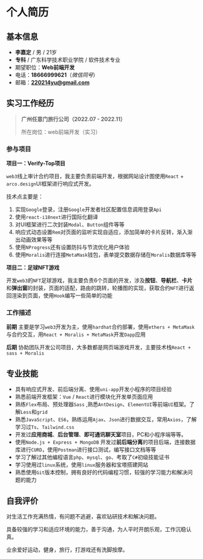 # 个人简历

## 基本信息

- **李嘉定** / 男 / 21岁																
- **专科** / 广东科学技术职业学院 / 软件技术专业
- 期望职位：**Web前端开发**
- 电话：**18666999621**（*微信同号*）
- 邮箱：**220214yu@gmail.com**

## 实习工作经历

>**广州任意门旅行公司（2022.07 - 2022.11）**
> 
>所在岗位：web前端开发（实习）

### 参与项目

**项目一：Verify-Top项目**

`web3`线上审计合约项目，我主要负责前端开发，根据网站设计图使用`React` + `arco.design`UI框架进行响应式开发。

技术点主要是：

1. 实现`Google`登录，注册`Google`开发者社区配置信息调用登录`Api`
2. 使用`react-i18next`进行国际化翻译
3. 对UI框架进行二次封装`Modal`、`Button`组件等等
4. 响应式动态设置`Rem`对页面的监听实现自适应，添加简单的卡片反转，渐入渐出动画效果等等
5. 使用`NProgress`还有设置防抖与节流优化用户体验
6. 使用`Moralis`进行连接`MetaMask`钱包，表单提交数据存储在`Moralis`数据库等等

**项目二：足球NFT游戏**

开发`web3`的`NFT`足球游戏，我主要负责6个页面的开发，涉及**按钮**、**导航栏**、**卡片**和**弹出窗**的封装，页面的适配，路由的跳转，轮播图的实现，获取合约`NFT`进行返回渲染到页面，使用`Hook`编写一些简单的功能

### 工作描述

**前期** 主要是学习`web3`开发为主，使用`hardhat`合约部署，使用`ethers + MetaMask`与合约交互，用`React + Moralis + MetaMask`开发`Dapp`应用

**后期** 协助团队开发公司项目，大多数都是网页端游戏开发，主要技术栈`React + sass + Moralis`

## 专业技能

- 具有响应式开发、前后端分离、使用`uni-app`开发小程序的项目经验
- 熟悉前端开发框架：`Vue` / `React`进行模块化开发单页面应用
- 熟练`Flex`布局、预处理器`Sass` ,熟悉`AntDesign`、`ElementUI`等前端`UI`框架。了解`Less`和`grid`
- 熟悉`JavaScript`、`ES6`，熟练运用`Ajax`、`Json`进行数据交互，常用`Axios`，了解学习过`Ts`、`Tailwind.css`
- 开发过**应用商城**、**后台管理**、**即可通讯聊天室**项目，PC和小程序端等等。
- 使用`Node.js + Express + MongoDB` 开发过**前后端分离**的项目后端，连接数据库进行`CURD`，使用`Postman`进行接口测试，编写接口文档等等
- 学习了解过其他编程语言`php`、`mysql`、`go`、考取了`C#`初级技能证书
- 学习使用过`linux`系统，使用`linux`服务器和宝塔搭建网站
- 熟悉使用`Git`版本控制，拥有良好的代码编程习惯，较强的学习能力和解决问题的能力

## 自我评价

对生活工作充满热情，有问题不逃避，喜欢钻研技术和解决问题。

具备较强的学习和适应环境的能力，善于沟通，为人平时开朗乐观，工作沉稳认真。

业余爱好运动，健身，旅行，打游戏还有洗脚按摩。
